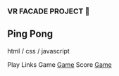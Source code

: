 ### VR FACADE PROJECT 👋

## Ping Pong
html / css / javascript

Play Links
Game [Game](public/index.html)
Score [Game](public/score.html)







